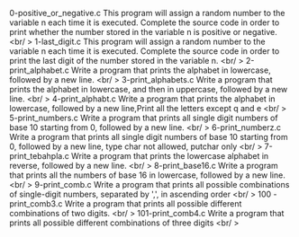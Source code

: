 0-positive_or_negative.c This program will assign a random number to the variable n each time it is executed. Complete the source code in order to print whether the number stored in the variable n is positive or negative. <br/ >
1-last_digit.c This program will assign a random number to the variable n each time it is executed. Complete the source code in order to print the last digit of the number stored in the variable n. <br/ >
2-print_alphabet.c Write a program that prints the alphabet in lowercase, followed by a new line. <br/ >
3-print_alphabets.c Write a program that prints the alphabet in lowercase, and then in uppercase, followed by a new line. <br/ >
4-print_alphabt.c Write a program that prints the alphabet in lowercase, followed by a new line,Print all the letters except q and e <br/ >
5-print_numbers.c Write a program that prints all single digit numbers of base 10 starting from 0, followed by a new line. <br/ >
6-print_numberz.c Write a program that prints all single digit numbers of base 10 starting from 0, followed by a new line, type char not allowed, putchar only <br/ >
7-print_tebahpla.c Write a program that prints the lowercase alphabet in reverse, followed by a new line. <br/ >
8-print_base16.c Write a program that prints all the numbers of base 16 in lowercase, followed by a new line. <br/ >
9-print_comb.c Write a program that prints all possible combinations of single-digit numbers, separated by ',', in ascending order <br/ >
100 -print_comb3.c Write a program that prints all possible different combinations of two digits. <br/ >
101-print_comb4.c Write a program that prints all possible different combinations of three digits <br/ >
